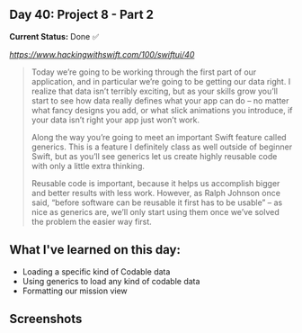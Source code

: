 

## Day 40: Project 8 - Part 2

**Current Status:**  Done ✅

*https://www.hackingwithswift.com/100/swiftui/40*


> Today we’re going to be working through the first part of our application, and in particular we’re going to be getting our data right. I realize that data isn’t terribly exciting, but as your skills grow you’ll start to see how data really defines what your app can do – no matter what fancy designs you add, or what slick animations you introduce, if your data isn’t right your app just won’t work.
>
>Along the way you’re going to meet an important Swift feature called generics. This is a feature I definitely class as well outside of beginner Swift, but as you’ll see generics let us create highly reusable code with only a little extra thinking.
>
>Reusable code is important, because it helps us accomplish bigger and better results with less work. However, as Ralph Johnson once said, “before software can be reusable it first has to be usable” – as nice as generics are, we’ll only start using them once we’ve solved the problem the easier way first.


## What I've learned on this day:
- Loading a specific kind of Codable data
- Using generics to load any kind of codable data
- Formatting our mission view



## Screenshots
